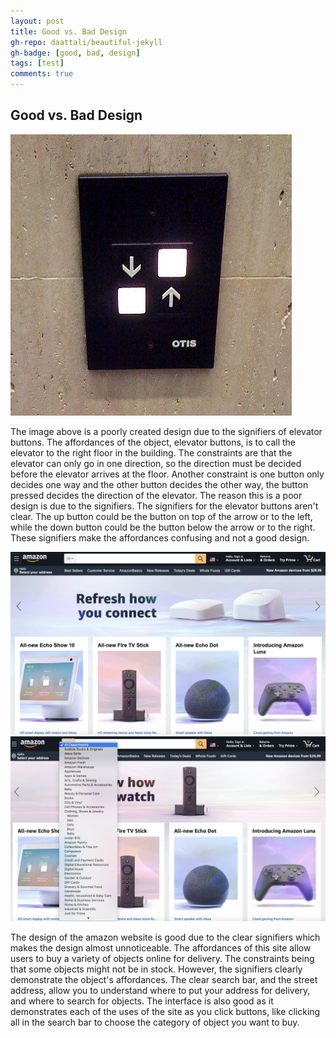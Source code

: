 ```yaml
---
layout: post
title: Good vs. Bad Design
gh-repo: daattali/beautiful-jekyll
gh-badge: [good, bad, design]
tags: [test]
comments: true
---
```

## Good vs. Bad Design

![Image of a bad design for an elevator.](/badElevator.jpg)

The image above is a poorly created design due to the signifiers of elevator buttons. The affordances of the object, elevator buttons, is to call the elevator to the right floor in the building. The constraints are that the elevator can only go in one direction, so the direction must be decided before the elevator arrives at the floor. Another constraint is one button only decides one way and the other button decides the other way, the button pressed decides the direction of the elevator. The reason this is a poor design is due to the signifiers. The signifiers for the elevator buttons aren't clear. The up button could be the button on top of the arrow or to the left, while the down button could be the button below the arrow or to the right. These signifiers make the affordances confusing and not a good design.

![Image of the good design of amazon.](/goodAmazon.png)
![Image of the categories in the search bar of amazon.](/goodAmazon2.png)

The design of the amazon website is good due to the clear signifiers which makes the design almost unnoticeable. The affordances of this site allow users to buy a variety of objects online for delivery. The constraints being that some objects might not be in stock. However, the signifiers clearly demonstrate the object's affordances. The clear search bar, and the street address, allow you to understand where to put your address for delivery, and where to search for objects. The interface is also good as it demonstrates each of the uses of the site as you click buttons, like clicking all in the search bar to choose the category of object you want to buy.
